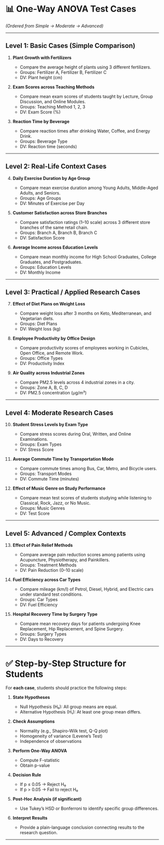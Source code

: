 # 📊 One-Way ANOVA Test Cases

*(Ordered from Simple → Moderate → Advanced)*

---

## **Level 1: Basic Cases (Simple Comparison)**

1. **Plant Growth with Fertilizers**

   * Compare the average height of plants using 3 different fertilizers.
   * Groups: Fertilizer A, Fertilizer B, Fertilizer C
   * DV: Plant height (cm)

2. **Exam Scores across Teaching Methods**

   * Compare mean exam scores of students taught by Lecture, Group Discussion, and Online Modules.
   * Groups: Teaching Method 1, 2, 3
   * DV: Exam Score (%)

3. **Reaction Time by Beverage**

   * Compare reaction times after drinking Water, Coffee, and Energy Drink.
   * Groups: Beverage Type
   * DV: Reaction time (seconds)

---

## **Level 2: Real-Life Context Cases**

4. **Daily Exercise Duration by Age Group**

   * Compare mean exercise duration among Young Adults, Middle-Aged Adults, and Seniors.
   * Groups: Age Groups
   * DV: Minutes of Exercise per Day

5. **Customer Satisfaction across Store Branches**

   * Compare satisfaction ratings (1–10 scale) across 3 different store branches of the same retail chain.
   * Groups: Branch A, Branch B, Branch C
   * DV: Satisfaction Score

6. **Average Income across Education Levels**

   * Compare mean monthly income for High School Graduates, College Graduates, and Postgraduates.
   * Groups: Education Levels
   * DV: Monthly Income

---

## **Level 3: Practical / Applied Research Cases**

7. **Effect of Diet Plans on Weight Loss**

   * Compare weight loss after 3 months on Keto, Mediterranean, and Vegetarian diets.
   * Groups: Diet Plans
   * DV: Weight loss (kg)

8. **Employee Productivity by Office Design**

   * Compare productivity scores of employees working in Cubicles, Open Office, and Remote Work.
   * Groups: Office Types
   * DV: Productivity Index

9. **Air Quality across Industrial Zones**

   * Compare PM2.5 levels across 4 industrial zones in a city.
   * Groups: Zone A, B, C, D
   * DV: PM2.5 concentration (µg/m³)

---

## **Level 4: Moderate Research Cases**

10. **Student Stress Levels by Exam Type**

    * Compare stress scores during Oral, Written, and Online Examinations.
    * Groups: Exam Types
    * DV: Stress Score

11. **Average Commute Time by Transportation Mode**

    * Compare commute times among Bus, Car, Metro, and Bicycle users.
    * Groups: Transport Modes
    * DV: Commute Time (minutes)

12. **Effect of Music Genre on Study Performance**

    * Compare mean test scores of students studying while listening to Classical, Rock, Jazz, or No Music.
    * Groups: Music Genres
    * DV: Test Score

---

## **Level 5: Advanced / Complex Contexts**

13. **Effect of Pain Relief Methods**

    * Compare average pain reduction scores among patients using Acupuncture, Physiotherapy, and Painkillers.
    * Groups: Treatment Methods
    * DV: Pain Reduction (0–10 scale)

14. **Fuel Efficiency across Car Types**

    * Compare mileage (km/l) of Petrol, Diesel, Hybrid, and Electric cars under standard test conditions.
    * Groups: Car Types
    * DV: Fuel Efficiency

15. **Hospital Recovery Time by Surgery Type**

    * Compare mean recovery days for patients undergoing Knee Replacement, Hip Replacement, and Spine Surgery.
    * Groups: Surgery Types
    * DV: Days to Recovery

---

# ✅ Step-by-Step Structure for Students

For **each case**, students should practice the following steps:

1. **State Hypotheses**

   * Null Hypothesis (H₀): All group means are equal.
   * Alternative Hypothesis (H₁): At least one group mean differs.

2. **Check Assumptions**

   * Normality (e.g., Shapiro-Wilk test, Q-Q plot)
   * Homogeneity of variance (Levene’s Test)
   * Independence of observations

3. **Perform One-Way ANOVA**

   * Compute F-statistic
   * Obtain p-value

4. **Decision Rule**

   * If p ≤ 0.05 → Reject H₀
   * If p > 0.05 → Fail to reject H₀

5. **Post-Hoc Analysis (if significant)**

   * Use Tukey’s HSD or Bonferroni to identify specific group differences.

6. **Interpret Results**

   * Provide a plain-language conclusion connecting results to the research question.

---
